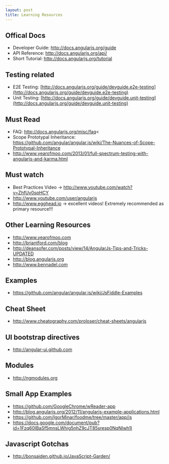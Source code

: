 ```yaml
---
layout: post
title: Learning Resources
---
```

        
## Offical Docs
* Developer Guide: http://docs.angularjs.org/guide
* API Reference: http://docs.angularjs.org/api/
* Short Tutorial: http://docs.angularjs.org/tutorial

## Testing related
* E2E Testing: [http://docs.angularjs.org/guide/devguide.e2e-testing](http://docs.angularjs.org/guide/devguide.e2e-testing)
* Unit Testing: [http://docs.angularjs.org/guide/devguide.unit-testing](http://docs.angularjs.org/guide/devguide.unit-testing)

## Must Read
* FAQ: http://docs.angularjs.org/misc/faq<
* Scope Prototypal Inheritance: https://github.com/angular/angular.js/wiki/The-Nuances-of-Scope-Prototypal-Inheritance
* http://www.yearofmoo.com/2013/01/full-spectrum-testing-with-angularjs-and-karma.html
          
## Must watch
* Best Practices Video -> http://www.youtube.com/watch?v=ZhfUv0spHCY
* http://www.youtube.com/user/angularjs
* http://www.egghead.io -> excellent videos! Extremely recommended as primary resource!!!

## Other Learning Resources
* http://www.yearofmoo.com
* http://briantford.com/blog
* http://deansofer.com/posts/view/14/AngularJs-Tips-and-Tricks-UPDATED
* http://blog.angularjs.org
* http://www.bennadel.com
          
## Examples
* https://github.com/angular/angular.js/wiki/JsFiddle-Examples

## Cheat Sheet
* http://www.cheatography.com/proloser/cheat-sheets/angularjs

## UI bootstrap directives
* http://angular-ui.github.com

## Modules
* http://ngmodules.org

## Small App Examples
* https://github.com/GoogleChrome/wReader-app
* http://blog.angularjs.org/2012/11/angularjs-example-applications.html
* https://github.com/IgorMinar/foodme/tree/master/app/js
* https://docs.google.com/document/pub?id=1Fzq60IBaSf5mnsLWhig5nhZ9cJT85sresp0NqNIwh1I
          
## Javascript Gotchas
* http://bonsaiden.github.io/JavaScript-Garden/
